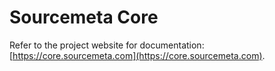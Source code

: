 Sourcemeta Core
===============

Refer to the project website for documentation:
[https://core.sourcemeta.com](https://core.sourcemeta.com).
